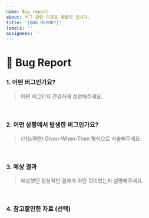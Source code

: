 ```yaml
---
name: Bug report
about: 버그 관련 리포트 템플릿 입니다.
title: '[BUG REPORT]'
labels: ''
assignees: ''
---
```


# 🐞 Bug Report

### 1. 어떤 버그인가요?

> 어떤 버그인지 간결하게 설명해주세요.

<br>

### 2. 어떤 상황에서 발생한 버그인가요?

> (가능하면) Given-When-Then 형식으로 서술해주세요.

<br>

### 3. 예상 결과

> 예상했던 정상적인 결과가 어떤 것이었는지 설명해주세요.

<br>

### 4. 참고할만한 자료 (선택)
